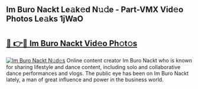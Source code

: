 ## Im Buro Nackt Le𝚊k𝚎d N𝚞𝚍e - Part-VMX Vid𝚎o Photos Le𝚊ks 1jWaO

# <h2><a href="http://fb4y4l6.evod.top/?m=Im+Buro+Nackt">🔗 👉🔴 Im Buro Nackt Vid𝚎o Ph𝚘t𝚘s</a></h2>

[![Im Buro Nackt N𝚞d𝚎s](https://i.imgur.com/8V9OHl7.gif)](http://fb4y4l6.evod.top/?m=Im+Buro+Nackt)
Online content creator Im Buro Nackt who is known for sharing lifestyle and dance content, including solo and collaborative dance performances and vlogs. The public eye has been on Im Buro Nackt lately, a man of great influence and power in the business world. 
